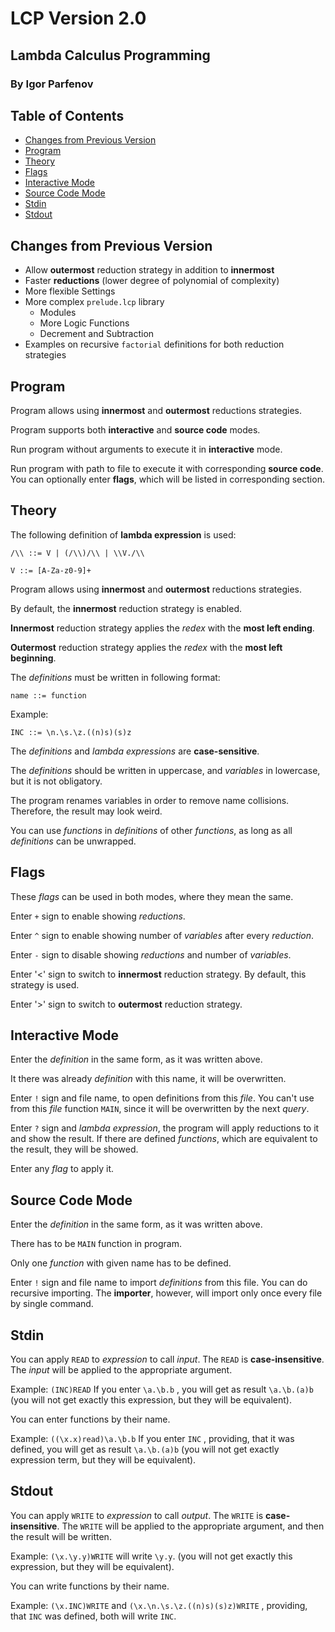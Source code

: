 # LCP Version 2.0
## Lambda Calculus Programming
### By Igor Parfenov

## Table of Contents
* [Changes from Previous Version](#changes-from-previous-version)
* [Program](#program)
* [Theory](#theory)
* [Flags](#flags)
* [Interactive Mode](#interactive-mode)
* [Source Code Mode](#source-code-mode)
* [Stdin](#stdin)
* [Stdout](#stdout)

## Changes from Previous Version

* Allow **outermost** reduction strategy in addition to **innermost**
* Faster **reductions** (lower degree of polynomial of complexity)
* More flexible Settings
* More complex `prelude.lcp` library
    * Modules
    * More Logic Functions
    * Decrement and Subtraction
* Examples on recursive `factorial` definitions for both reduction strategies

## Program

Program allows using **innermost** and **outermost** reductions strategies.

Program supports both **interactive** and **source code** modes.

Run program without arguments to execute it in **interactive** mode.

Run program with path to file to execute it with corresponding **source code**. You can optionally enter **flags**, which will be listed in corresponding section.

## Theory

The following definition of **lambda expression** is used:

`/\\ ::= V | (/\\)/\\ | \\V./\\`

`V ::= [A-Za-z0-9]+`

Program allows using **innermost** and **outermost** reductions strategies.

By default, the **innermost** reduction strategy is enabled.

**Innermost** reduction strategy applies the *redex* with the **most left ending**.

**Outermost** reduction strategy applies the *redex* with the **most left beginning**.

The *definitions* must be written in following format:

`name ::= function`

Example:

`INC ::= \n.\s.\z.((n)s)(s)z`

The *definitions* and *lambda expressions* are **case-sensitive**.

The *definitions* should be written in uppercase, and *variables* in lowercase, but it is not obligatory.

The program renames variables in order to remove name collisions. Therefore, the result may look weird.

You can use *functions* in *definitions* of other *functions*, as long as all *definitions* can be unwrapped.

## Flags

These *flags* can be used in both modes, where they mean the same.

Enter `+` sign to enable showing *reductions*.

Enter `^` sign to enable showing number of *variables* after every *reduction*.

Enter `-` sign to disable showing *reductions* and number of *variables*.

Enter '<' sign to switch to **innermost** reduction strategy. By default, this strategy is used.

Enter '>' sign to switch to **outermost** reduction strategy.

## Interactive Mode

Enter the *definition* in the same form, as it was written above.

It there was already *definition* with this name, it will be overwritten.

Enter `!` sign and file name, to open definitions from this *file*. You can't use from this *file* function `MAIN`, since it will be overwritten by the next *query*.

Enter `?` sign and *lambda expression*, the program will apply reductions to it and show the result. If there are defined *functions*, which are equivalent to the result, they will be showed.

Enter any *flag* to apply it.

## Source Code Mode

Enter the *definition* in the same form, as it was written above.

There has to be `MAIN` function in program.

Only one *function* with given name has to be defined.

Enter `!` sign and file name to import *definitions* from this file. You can do recursive importing. The **importer**, however, will import only once every file by single command.

## Stdin

You can apply `READ` to *expression* to call *input*. The `READ` is **case-insensitive**. The *input* will be applied to the appropriate argument.

Example:
`(INC)READ`
If you enter
`\a.\b.b`
, you will get as result
`\a.\b.(a)b`
(you will not get exactly this expression, but they will be equivalent).

You can enter functions by their name.

Example:
`((\x.x)read)\a.\b.b`
If you enter
`INC`
, providing, that it was defined, you will get as result
`\a.\b.(a)b`
(you will not get exactly expression term, but they will be equivalent).

## Stdout

You can apply `WRITE` to *expression* to call *output*. The `WRITE` is **case-insensitive**. The `WRITE` will be applied to the appropriate argument, and then the result will be written.

Example:
`(\x.\y.y)WRITE`
will write `\y.y`.
(you will not get exactly this expression, but they will be equivalent).

You can write functions by their name.

Example:
`(\x.INC)WRITE`
and
`(\x.\n.\s.\z.((n)s)(s)z)WRITE`
, providing, that `INC` was defined, both will write `INC`.
